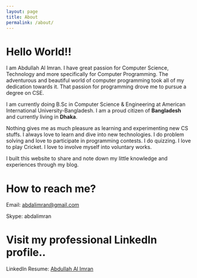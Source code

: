 ```yaml
---
layout: page
title: About
permalink: /about/
---
```


# Hello World!!
I am Abdullah Al Imran. I have great passion for Computer Science, Technology and more specifically for Computer Programming. The adventurous and beautiful world of computer programming took all of my dedication towards it. That passion for programming drove me to pursue a degree on CSE.

I am currently doing B.Sc in Computer Science & Engineering at American International University-Bangladesh. I am a proud citizen of **Bangladesh** and currently living in **Dhaka**.

Nothing gives me as much pleasure as learning and experimenting new CS stuffs. I always love to learn and dive into new technologies. I do problem solving and love to participate in programming contests. I do quizzing. I love to play Cricket. I love to involve myself into voluntary works.

I built this website to share and note down my little knowledge and experiences through my blog.

# How to reach me?
Email: [abdalimran@gmail.com](mailto:abdalimran@gmail.com)

Skype: abdalimran

# Visit my professional LinkedIn profile..
LinkedIn Resume: [Abdullah Al Imran](https://bd.linkedin.com/in/abdalimran)
